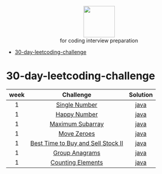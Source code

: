 <p align="center">
    <a href="https://leetcode.com/abdoo_saed">
        <img height=85 src="https://miro.medium.com/max/2720/1*gBkMCGTAdSk4tu17SCa7RQ.png">
    </a>
    <br>for coding interview preparation
</p>

* [30-day-leetcoding-challenge](#30-day-leetcoding-challenge)


# 30-day-leetcoding-challenge

| week |                                                          Challenge                                                          |                                                                                          Solution                                                                                         |
|:---:|:--------------------------------------------------------------------------------------------------------------------------:|:-----------------------------------------------------------------------------------------------------------------------------------------------------------------------------------------:|
|  1  | [Single Number](https://leetcode.com/explore/other/card/30-day-leetcoding-challenge/528/week-1/3283/)                             |           [java](https://github.com/AbdOoSaed/leetcode/blob/master/src/com/company/thirty_day_leetcoding_challenge/week1/SingleNumber/Solution.java)                |
|  1  | [Happy Number](https://leetcode.com/explore/other/card/30-day-leetcoding-challenge/528/week-1/3284/)                             |           [java](https://github.com/AbdOoSaed/leetcode/blob/master/src/com/company/thirty_day_leetcoding_challenge/week1/HappyNumber/Solution.java)                |
|  1  | [Maximum Subarray](https://leetcode.com/explore/other/card/30-day-leetcoding-challenge/528/week-1/3285/)                             |           [java](https://github.com/AbdOoSaed/leetcode/blob/master/src/com/company/thirty_day_leetcoding_challenge/week1/MaximumSubarray/Solution.java)                |
|  1  | [Move Zeroes](https://leetcode.com/explore/other/card/30-day-leetcoding-challenge/528/week-1/3286/)                             |           [java](https://github.com/AbdOoSaed/leetcode/blob/master/src/com/company/thirty_day_leetcoding_challenge/week1/MoveZeroes/Solution.java)                |
|  1  | [Best Time to Buy and Sell Stock II](https://leetcode.com/explore/challenge/card/30-day-leetcoding-challenge/528/week-1/3287/)                             |           [java](https://github.com/AbdOoSaed/leetcode/blob/master/src/com/company/thirty_day_leetcoding_challenge/week1/BestTimeToBuyAndSellStockII/Solution.java)                |
|  1  | [Group Anagrams](https://leetcode.com/explore/featured/card/30-day-leetcoding-challenge/528/week-1/3288/)                             |           [java](https://github.com/AbdOoSaed/leetcode/blob/master/src/com/company/thirty_day_leetcoding_challenge/week1/GroupAnagrams/Solution.java)                |
|  1  | [Counting Elements](https://leetcode.com/explore/challenge/card/30-day-leetcoding-challenge/528/week-1/3289/)                             |           [java](https://github.com/AbdOoSaed/leetcode/blob/master/src/com/company/thirty_day_leetcoding_challenge/week1/CountingElements/Solution.java)                |
